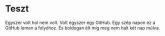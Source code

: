 # Teszt
Egyszer volt hol nem volt. Volt egyszer egy GitHub. Egy szép napon ez a GitHub lemen a folyóhoz. És boldogan élt míg meg nem halt két nap múlva. 
